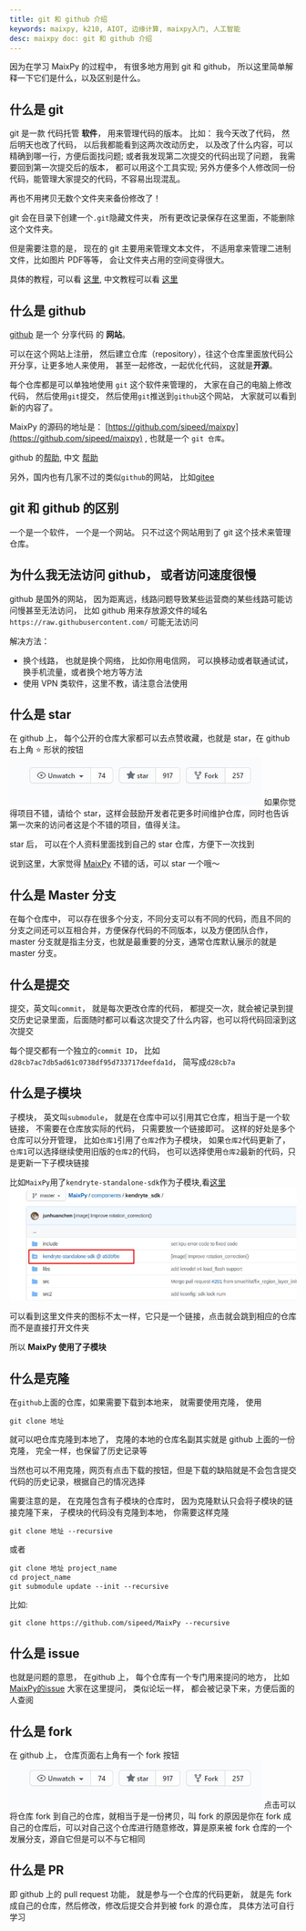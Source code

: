 ```yaml
---
title: git 和 github 介绍
keywords: maixpy, k210, AIOT, 边缘计算, maixpy入门, 人工智能
desc: maixpy doc: git 和 github 介绍
---
```



因为在学习 MaixPy 的过程中， 有很多地方用到 git 和 github， 所以这里简单解释一下它们是什么，以及区别是什么。


## 什么是 git

git 是一款 代码托管 **软件**， 用来管理代码的版本。
比如：
我今天改了代码， 然后明天也改了代码， 以后我都能看到这两次改动历史， 以及改了什么内容，可以精确到哪一行，方便后面找问题;
或者我发现第二次提交的代码出现了问题， 我需要回到第一次提交后的版本， 都可以用这个工具实现;
另外方便多个人修改同一份代码，能管理大家提交的代码，不容易出现混乱。

再也不用拷贝无数个文件夹来备份修改了！

git 会在目录下创建一个`.git`隐藏文件夹， 所有更改记录保存在这里面，不能删除这个文件夹。

但是需要注意的是， 现在的 git 主要用来管理文本文件， 不适用拿来管理二进制文件，比如图片 PDF等等， 会让文件夹占用的空间变得很大。

具体的教程，可以看 [这里](https://git-scm.com/), 中文教程可以看 [这里](https://www.liaoxuefeng.com/wiki/896043488029600/896067008724000)


## 什么是 github

[github](http://github.com/) 是一个 分享代码 的 **网站**。

可以在这个网站上注册， 然后建立仓库（repository），往这个仓库里面放代码公开分享，让更多地人来使用， 甚至一起修改，一起优化代码， 这就是**开源**。

每个仓库都是可以单独地使用 `git` 这个软件来管理的， 大家在自己的电脑上修改代码， 然后使用`git`提交， 然后使用`git`推送到`github`这个网站， 大家就可以看到新的内容了。

MaixPy 的源码的地址是： [https://github.com/sipeed/maixpy](https://github.com/sipeed/maixpy) , 也就是一个 `git 仓库`。


github 的[帮助](https://docs.github.com/en/free-pro-team@latest/github), 中文 [帮助](https://docs.github.com/cn/free-pro-team@latest/github)


另外，国内也有几家不过的类似`github`的网站， 比如[gitee](https://gitee.com/)


## git 和 github 的区别

一个是一个软件， 一个是一个网站。
只不过这个网站用到了 git 这个技术来管理仓库。

## 为什么我无法访问 github， 或者访问速度很慢

github 是国外的网站， 因为距离远，线路问题导致某些运营商的某些线路可能访问慢甚至无法访问，
比如 github 用来存放源文件的域名 `https://raw.githubusercontent.com/` 可能无法访问

解决方法：
* 换个线路， 也就是换个网络， 比如你用电信网， 可以换移动或者联通试试， 换手机流量，或者换个地方等方法
* 使用 VPN 类软件，这里不教，请注意合法使用



## 什么是 star

在 github 上， 每个公开的仓库大家都可以去点赞收藏，也就是 star，在 github 右上角 ⭐ 形状的按钮
![star ](../../assets/other/github_star.jpg)
如果你觉得项目不错，请给个 star，这样会鼓励开发者花更多时间维护仓库，同时也告诉第一次来的访问者这是个不错的项目，值得关注。

star 后， 可以在个人资料里面找到自己的 star 仓库，方便下一次找到

说到这里，大家觉得 [MaixPy](https://github.com/sipeed/maixpy) 不错的话，可以 star 一个哦～

## 什么是 Master 分支

在每个仓库中， 可以存在很多个分支，不同分支可以有不同的代码，而且不同的分支之间还可以互相合并，方便保存代码的不同版本，以及方便团队合作， master 分支就是指主分支，也就是最重要的分支，通常仓库默认展示的就是 master 分支。


## 什么是提交

提交，英文叫`commit`， 就是每次更改仓库的代码， 都提交一次，就会被记录到提交历史记录里面，后面随时都可以看这次提交了什么内容，也可以将代码回滚到这次提交

每个提交都有一个独立的`commit ID`， 比如`d28cb7ac7db5ad61c0738df95d733717deefda1d`， 简写成`d28cb7a`

## 什么是子模块

子模块， 英文叫`submodule`， 就是在仓库中可以引用其它仓库，相当于是一个软链接， 不需要在仓库放实际的代码， 只需要放一个链接即可。
这样的好处是多个仓库可以分开管理， 比如`仓库1`引用了`仓库2`作为子模块， 如果`仓库2`代码更新了， `仓库1`可以选择继续使用旧版的`仓库2`的代码， 也可以选择使用`仓库2`最新的代码，只是更新一下子模块链接

比如`MaixPy`用了`kendryte-standalone-sdk`作为子模块,看[这里](https://github.com/sipeed/MaixPy/tree/master/components/kendryte_sdk)
![submodule](../../assets/get_started/github_submodule.jpg)

可以看到这里文件夹的图标不太一样，它只是一个链接，点击就会跳到相应的仓库而不是直接打开文件夹

所以 **MaixPy 使用了子模块**



## 什么是克隆

在`github`上面的仓库，如果需要下载到本地来， 就需要使用克隆， 使用
```
git clone 地址
```
就可以吧仓库克隆到本地了， 克隆的本地的仓库名副其实就是 github 上面的一份克隆， 完全一样，也保留了历史记录等

当然也可以不用克隆，网页有点击下载的按钮，但是下载的缺陷就是不会包含提交代码的历史记录，根据自己的情况选择

需要注意的是， 在克隆包含有子模块的仓库时， 因为克隆默认只会将子模块的链接克隆下来， 子模块的代码没有克隆到本地， 你需要这样克隆
```
git clone 地址 --recursive
```

或者
```
git clone 地址 project_name
cd project_name
git submodule update --init --recursive
```

比如:
```
git clone https://github.com/sipeed/MaixPy --recursive
```



## 什么是 issue

也就是问题的意思， 在github 上， 每个仓库有一个专门用来提问的地方， 比如 [MaixPy的issue](https://github.com/sipeed/MaixPy/issues)
大家在这里提问， 类似论坛一样， 都会被记录下来，方便后面的人查阅

## 什么是 fork

在 github 上， 仓库页面右上角有一个 fork 按钮
![](../../assets/other/github_star.jpg)
点击可以将仓库 fork 到自己的仓库，就相当于是一份拷贝，叫 fork 的原因是你在 fork 成自己的仓库后，可以对自己这个仓库进行随意修改，算是原来被 fork 仓库的一个发展分支，源自它但是可以不与它相同


## 什么是 PR

即 github 上的 pull request 功能， 就是参与一个仓库的代码更新， 就是先 fork 成自己的仓库，然后修改，修改后提交合并到被 fork 的源仓库， 具体方法可自行学习



